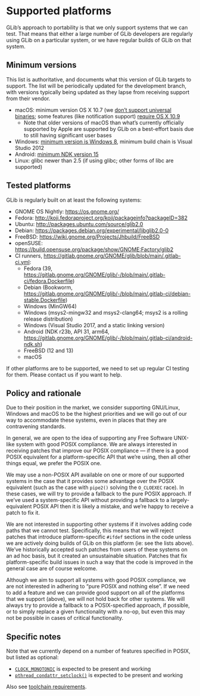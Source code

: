Supported platforms
===

GLib’s approach to portability is that we only support systems that we can test.
That means that either a large number of GLib developers are regularly using
GLib on a particular system, or we have regular builds of GLib on that system.

Minimum versions
---

This list is authoritative, and documents what this version of GLib targets to
support. The list will be periodically updated for the development branch,
with versions typically being updated as they lapse from receiving support from
their vendor.

 * macOS: minimum version OS X 10.7 (we
   [don’t support universal binaries](https://bugzilla.gnome.org/show_bug.cgi?id=780238);
   some features (like notification support)
   [require OS X 10.9](https://bugzilla.gnome.org/show_bug.cgi?id=747146)
   * Note that older versions of macOS than what’s currently officially
     supported by Apple are supported by GLib on a best-effort basis due to
     still having significant user bases
 * Windows:
   [minimum version is Windows 8](https://gitlab.gnome.org/GNOME/glib/-/merge_requests/1970),
   minimum build chain is Visual Studio 2012
 * Android: [minimum NDK version 15](https://gitlab.gnome.org/GNOME/glib/issues/1113)
 * Linux: glibc newer than 2.5 (if using glibc; other forms of libc are supported)

Tested platforms
---

GLib is regularly built on at least the following systems:

 * GNOME OS Nightly: https://os.gnome.org/
 * Fedora: http://koji.fedoraproject.org/koji/packageinfo?packageID=382
 * Ubuntu: http://packages.ubuntu.com/source/glib2.0
 * Debian: https://packages.debian.org/experimental/libglib2.0-0
 * FreeBSD: https://wiki.gnome.org/Projects/Jhbuild/FreeBSD
 * openSUSE: https://build.opensuse.org/package/show/GNOME:Factory/glib2
 * CI runners, https://gitlab.gnome.org/GNOME/glib/blob/main/.gitlab-ci.yml:
   - Fedora (39, https://gitlab.gnome.org/GNOME/glib/-/blob/main/.gitlab-ci/fedora.Dockerfile)
   - Debian (Bookworm, https://gitlab.gnome.org/GNOME/glib/-/blob/main/.gitlab-ci/debian-stable.Dockerfile)
   - Windows (MinGW64)
   - Windows (msys2-mingw32 and msys2-clang64; msys2 is a rolling release distribution)
   - Windows (Visual Studio 2017, and a static linking version)
   - Android (NDK r23b, API 31, arm64, https://gitlab.gnome.org/GNOME/glib/-/blob/main/.gitlab-ci/android-ndk.sh)
   - FreeBSD (12 and 13)
   - macOS

If other platforms are to be supported, we need to set up regular CI testing for
them. Please contact us if you want to help.

Policy and rationale
---

Due to their position in the market, we consider supporting GNU/Linux, Windows
and macOS to be the highest priorities and we will go out of our way to
accommodate these systems, even in places that they are contravening standards.

In general, we are open to the idea of supporting any Free Software UNIX-like
system with good POSIX compliance.  We are always interested in receiving
patches that improve our POSIX compliance — if there is a good POSIX equivalent
for a platform-specific API that we’re using, then all other things equal, we
prefer the POSIX one.

We may use a non-POSIX API available on one or more of our supported systems in
the case that it provides some advantage over the POSIX equivalent (such as the
case with `pipe2()` solving the `O_CLOEXEC` race).  In these cases, we will try
to provide a fallback to the pure POSIX approach.  If we’ve used a
system-specific API without providing a fallback to a largely-equivalent POSIX
API then it is likely a mistake, and we’re happy to receive a patch to fix it.

We are not interested in supporting other systems if it involves adding code
paths that we cannot test.  Specifically, this means that we will reject patches
that introduce platform-specific `#ifdef` sections in the code unless we are
actively doing builds of GLib on this platform (ie: see the lists above).  We’ve
historically accepted such patches from users of these systems on an ad hoc
basis, but it created an unsustainable situation.  Patches that fix
platform-specific build issues in such a way that the code is improved in the
general case are of course welcome.

Although we aim to support all systems with good POSIX compliance, we are not
interested in adhering to “pure POSIX and nothing else”.  If we need to add a
feature and we can provide good support on all of the platforms that we support
(above), we will not hold back for other systems.  We will always try to provide
a fallback to a POSIX-specified approach, if possible, or to simply replace a
given functionality with a no-op, but even this may not be possible in cases of
critical functionality.

Specific notes
---

Note that we currently depend on a number of features specified in POSIX, but
listed as optional:

 * [`CLOCK_MONOTONIC`](http://pubs.opengroup.org/onlinepubs/009695399/functions/clock_gettime.html)
   is expected to be present and working
 * [`pthread_condattr_setclock()`](http://pubs.opengroup.org/onlinepubs/7999959899/functions/pthread_condattr_setclock.html)
   is expected to be present and working

Also see [toolchain requirements](./toolchain-requirements.md).
